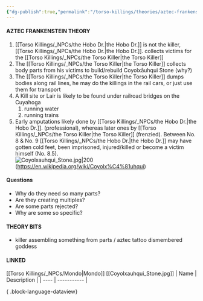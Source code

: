 ```yaml
---
{"dg-publish":true,"permalink":"/torso-killings/theories/aztec-frankenstein/","tags":["Torso"]}
---
```



#### AZTEC FRANKENSTEIN THEORY
1) [[Torso Killings/_NPCs/the Hobo Dr.\|the Hobo Dr.]] is not the killer, [[Torso Killings/_NPCs/the Hobo Dr.\|the Hobo Dr.]]. collects victims for the [[Torso Killings/_NPCs/the Torso Killer\|the Torso Killer]]
2) The [[Torso Killings/_NPCs/the Torso Killer\|the Torso Killer]] collects body parts from his victims to build/rebuild Coyolxāuhqui Stone (why?)
3) The [[Torso Killings/_NPCs/the Torso Killer\|the Torso Killer]] dumps bodies along rail lines, he may do the killings in the rail cars, or just use them for transport
4) A Kill site or Lair is likely to be found under railroad bridges on the Cuyahoga
	1) running water
	2) running trains
5) Early amputations likely done by [[Torso Killings/_NPCs/the Hobo Dr.\|the Hobo Dr.]]. (professional), whereas later ones by [[Torso Killings/_NPCs/the Torso Killer\|the Torso Killer]] (frenzied).  Between No. 8 & No. 9 [[Torso Killings/_NPCs/the Hobo Dr.\|the Hobo Dr.]] may have gotten cold feet, been imprisoned, injured/killed or become a victim himself (No. 8.5).  
![Coyolxauhqui_Stone.jpg|200](/img/user/Torso%20Killings/images/Coyolxauhqui_Stone.jpg)  
(https://en.wikipedia.org/wiki/Coyolx%C4%81uhqui)

#### Questions
- Why do they need so many parts?  
- Are they creating multiples? 
- Are some parts rejected?
- Why are some so specific?

#### THEORY BITS
- killer assembling something from parts / aztec tattoo dismembered goddess

#### LINKED
[[Torso Killings/_NPCs/Mondo\|Mondo]]
[[Coyolxauhqui_Stone.jpg]]
| Name | Description |
| ---- | ----------- |

{ .block-language-dataview}
